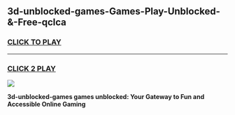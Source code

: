 
## 3d-unblocked-games-Games-Play-Unblocked-&-Free-qclca
<h3>
<a href="https://premium76.site?title=3d-unblocked-games&ref=24A">CLICK TO PLAY</a></h3>
<hr>

<h3>
<a href="https://premium76.site?title=3d-unblocked-games&ref=24A">CLICK 2 PLAY</a>
  
</h3>

<a href="https://premium76.site?title=3d-unblocked-games&ref=24A"><img src="https://clearcache.store/games.png"></a>


**3d-unblocked-games games unblocked: Your Gateway to Fun and Accessible Online Gaming**
